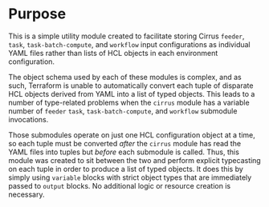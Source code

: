 # Purpose

This is a simple utility module created to facilitate storing Cirrus `feeder`, `task`,
`task-batch-compute`, and `workflow` input configurations as individual YAML
files rather than lists of HCL objects in each environment configuration.

The object schema used by each of these modules is complex, and as such,
Terraform is unable to automatically convert each tuple of disparate HCL objects
derived from YAML into a list of typed objects. This leads to a number of
type-related problems when the `cirrus` module has a variable number of `feeder`
`task`, `task-batch-compute`, and `workflow` submodule invocations.

Those submodules operate on just one HCL configuration object at a time, so each
tuple must be converted _after_ the `cirrus` module has read the YAML files into
tuples but _before_ each submodule is called. Thus, this module was created to
sit between the two and perform explicit typecasting on each tuple in order to
produce a list of typed objects. It does this by simply using `variable` blocks
with strict object types that are immediately passed to `output` blocks. No
additional logic or resource creation is necessary.
